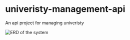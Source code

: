 # univeristy-management-api
An api project for managing univeristy 

![ERD of the system](https://www.softwareideas.net/i/DirectImage/1917/Entity-relationship-diagram-for-University-system)


